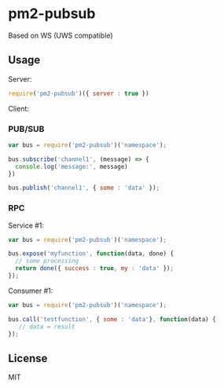 # pm2-pubsub

Based on WS (UWS compatible)

## Usage

Server:

```js
require('pm2-pubsub')({ server : true })
```

Client:

### PUB/SUB

```js
var bus = require('pm2-pubsub')('namespace');

bus.subscribe('channel1', (message) => {
  console.log('message:', message)
})

bus.publish('channel1', { some : 'data' });
```

### RPC

Service #1:

```js
var bus = require('pm2-pubsub')('namespace');

bus.expose('myfunction', function(data, done) {
  // some processing
  return done({ success : true, my : 'data' });
});
```

Consumer #1:

```js
var bus = require('pm2-pubsub')('namespace');

bus.call('testfunction', { some : 'data'}, function(data) {
   // data = result
});
```

## License

MIT
